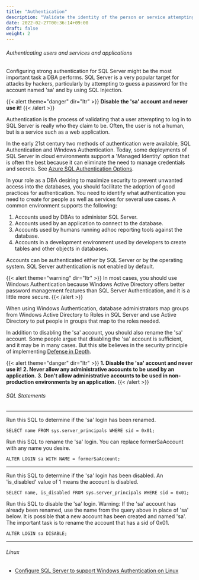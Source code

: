 ```yaml
---
title: "Authentication"
description: "Validate the identity of the person or service attempting to connect to SQL Server."
date: 2022-02-27T00:36:14+09:00
draft: false
weight: 2
---
```


###### Authenticating users and services and applications

Configuring strong authentication for SQL Server might be the most important task a DBA performs.  SQL Server is a very popular target for attacks by hackers, particularly by attempting to guess a password for the account named 'sa' and by using SQL Injection.

{{< alert theme="danger" dir="ltr" >}} **Disable the 'sa' account and never use it!**
{{< /alert >}}

Authentication is the process of validating that a user attempting to log in to SQL Server is really who they claim to be.  Often, the user is not a human, but is a service such as a web application.

In the early 21st century two methods of authentication were available, SQL Authentication and Windows Authentication.  Today, some deployments of SQL Server in cloud environments support a 'Managed Identity' option that is often the best because it can eliminate the need to manage credentials and secrets.  See [Azure SQL Authentication Options](https://docs.microsoft.com/en-us/sql/connect/ado-net/sql/azure-active-directory-authentication).

In your role as a DBA desiring to maximize security to prevent unwanted access into the databases, you should facilitate the adoption of good practices for authentication.  You need to identify what authentication you need to create for people as well as services for several use cases.  A common environment supports the following:

1. Accounts used by DBAs to administer SQL Server.
2. Accounts used by an application to connect to the database.
3. Accounts used by humans running adhoc reporting tools against the database.
4. Accounts in a development environment used by developers to create tables and other objects in databases.

Accounts can be authenticated either by SQL Server or by the operating system.  SQL Server authentication is not enabled by default.

{{< alert theme="warning" dir="ltr" >}} In most cases, you should use Windows Authentication because Windows Active Directory offers better password management features than SQL Server Authentication, and it is a little more secure.
{{< /alert >}}  

When using Windows Authentication, database administrators map groups from Windows Active Directory to Roles in SQL Server and use Active Directory to put people in groups that map to the roles needed.  

In addition to disabling the 'sa' account, you should also rename the 'sa' account.  Some people argue that disabling the 'sa' account is sufficient, and it may be in many cases.  But this site believes in the security principle of implementing [Defense in Depth](/docs/resources/principles/).  

{{< alert theme="danger" dir="ltr" >}}
**1. Disable the 'sa' account and never use it!**
**2. Never allow any administrative accounts to be used by an application.**
**3. Don't allow administrative accounts to be used in non-production environments by an application.**
{{< /alert >}}

###### SQL Statements
----
Run this SQL to determine if the 'sa' login has been renamed.
```
SELECT name FROM sys.server_principals WHERE sid = 0x01;
```
Run this SQL to rename the 'sa' login.  You can replace formerSaAccount with any name you desire.
```
ALTER LOGIN sa WITH NAME = formerSaAccount;
```
----
Run this SQL to determine if the 'sa' login has been disabled.  An 'is_disabled' value of 1 means the account is disabled.
```
SELECT name, is_disabled FROM sys.server_principals WHERE sid = 0x01;
```
Run this SQL to disable the 'sa' login.  Warning: If the 'sa' account has already been renamed, use the name from the query above in place of 'sa' below.  It is possible that a new account has been created and named 'sa'.  The important task is to rename the account that has a sid of 0x01.
```
ALTER LOGIN sa DISABLE;
```
----
###### Linux
* [Configure SQL Server to support Windows Authentication on Linux](https://www.mssqltips.com/sqlservertip/5075/configure-sql-server-on-linux-to-use-windows-authentication)


